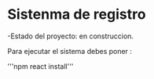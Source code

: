 <h1>Sistenma de registro</h1>

-Estado del proyecto: en construccion.

Para ejecutar el sistema debes poner :

'''npm react install'''
